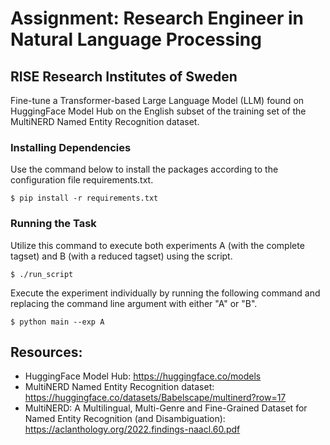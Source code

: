 # Assignment: Research Engineer in Natural Language Processing
## RISE Research Institutes of Sweden

Fine-tune a Transformer-based Large Language Model (LLM) found on HuggingFace Model Hub on the English subset of the training set of the MultiNERD Named Entity Recognition dataset.

### Installing Dependencies
Use the command below to install the packages according to the configuration file requirements.txt.
```
$ pip install -r requirements.txt
```
### Running the Task
Utilize this command to execute both experiments A (with the complete tagset) and B (with a reduced tagset) using the script.
```
$ ./run_script
```
Execute the experiment individually by running the following command and replacing the command line argument with either "A" or "B".
```
$ python main --exp A
```


## Resources:
- HuggingFace Model Hub: https://huggingface.co/models
- MultiNERD Named Entity Recognition dataset: https://huggingface.co/datasets/Babelscape/multinerd?row=17
- MultiNERD: A Multilingual, Multi-Genre and Fine-Grained Dataset for Named Entity Recognition (and Disambiguation): https://aclanthology.org/2022.findings-naacl.60.pdf
